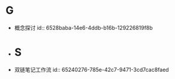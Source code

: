 # G
- 概念探讨
  id:: 6528baba-14e6-4ddb-b16b-129226819f8b
- # S
- 双链笔记工作流
  id:: 65240276-785e-42c7-9471-3cd7cac8faed